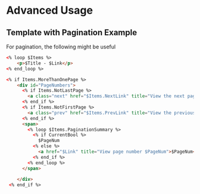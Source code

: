 # Advanced Usage

## Template with Pagination Example

For pagination, the following might be useful

```html
<% loop $Items %>
    <p>$Title - $Link</p>
<% end_loop %>
```

```html
<% if Items.MoreThanOnePage %>
    <div id="PageNumbers">
      <% if Items.NotLastPage %>
        <a class="next" href="$Items.NextLink" title="View the next page">Next</a>
      <% end_if %>
      <% if Items.NotFirstPage %>
        <a class="prev" href="$Items.PrevLink" title="View the previous page">Prev</a>
      <% end_if %>
      <span>
        <% loop $Items.PaginationSummary %>
          <% if CurrentBool %>
            $PageNum
          <% else %>
            <a href="$Link" title="View page number $PageNum">$PageNum</a>
          <% end_if %>
        <% end_loop %>
      </span>
  
    </div>
 <% end_if %>
```
